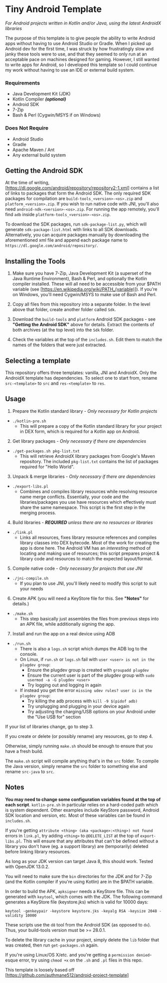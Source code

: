 # Tiny Android Template

*For Android projects written in Kotlin and/or Java, using the latest AndroidX libraries*

The purpose of this template is to give people the ability to write Android apps without having to use Android Studio or Gradle.
When I picked up Android dev for the first time, I was struck by how frustratingly slow and janky these tools were to use,
and that they seemed to only run at an acceptable pace on machines designed for gaming.
However, I still wanted to write apps for Android, so I developed this template so I could continue my work without having to use an IDE or external build system.

### Requirements
- Java Development Kit (JDK)
- Kotlin Compiler ***(optional)***
- Android SDK
- 7-Zip
- Bash & Perl (Cygwin/MSYS if on Windows)

### Does Not Require
- Android Studio
- Gradle
- Apache Maven / Ant
- Any external build system

## Getting the Android SDK

At the time of writing, [https://dl.google.com/android/repository/repository2-1.xml] contains a list of links to packages that form the Android SDK.
The only required SDK packages for compilation are `build-tools_<version>-<os>.zip` and `platform_<version>.zip`.
If you wish to run native code with JNI, you'll also need `android-ndk-<version>-<os>.zip`.
For running the app remotely, you'll find `adb` inside `platform-tools_<version>-<os>.zip`.

To download the SDK packages, run `sdk-package-list.py`, which will generate `sdk-package-list.html` with links to all SDK downloads.
Alternatively, you can acquire packages manually by downloading the aforementioned xml file and append each package name to `https://dl.google.com/android/repository/`.

## Installing the Tools

1) Make sure you have 7-Zip, Java Development Kit (a superset of the Java Runtime Environment), Bash & Perl, and optionally the Kotlin compiler installed. These will all need to be accessible from your $PATH variable (see [https://en.wikipedia.org/wiki/PATH_(variable)]). If you're on Windows, you'll need Cygwin/MSYS to make use of Bash and Perl.

2) Copy all files from this repository into a separate folder. In the level above that folder, create another folder called `Sdk`.

3) Download the `build-tools` and `platform` Android SDK packages - see **"Getting the Android SDK"** above for details. Extract the contents of both archives (at the top level) into the `Sdk` folder.

4) Check the variables at the top of the `includes.sh`. Edit them to match the names of the folders that were just extracted.

## Selecting a template

This repository offers three templates: vanilla, JNI and AndroidX. Only the AndroidX template has dependencies.
To select one to start from, rename `src-<template>` to `src` and `res-<template>` to `res`.

## Usage

1) Prepare the Kotlin standard library - *Only necessary for Kotlin projects*
- `./kotlin-pre.sh`
	- This will prepare a copy of the Kotlin standard library for your project in DEX form, which is required for a Kotlin app on Android.

2) Get library packages - *Only necessary if there are dependencies*
- `./get-packages.sh pkg-list.txt`
	- This will retrieve AndroidX library packages from Google's Maven repository. The included `pkg-list.txt` contains the list of packages required for "Hello World".

3) Unpack & merge libraries - *Only necessary if there are dependencies*
- `./export-libs.pl`
	- Combines and compiles library resources while resolving resource name merge conflicts. Essentially, your code and the libraries/packages you use have resources which effectively must share the same namespace. This script is the first step in the merging process.

4) Build libraries - *__REQUIRED__ unless there are no resources or libraries*
- `./link.pl`
	- Links all resources, fixes library resource references and compiles library classes into DEX bytecode. Most of the work for creating the app is done here. The Android VM has an *interesting* method of locating and making use of resources; this script prepares project & library code and resources to match the expected layout/format.

5) Compile native code - *Only necessary for projects that use JNI*
- `./jni-compile.sh`
	- If you plan to use JNI, you'll likely need to modify this script to suit your needs

6) Create APK (you will need a KeyStore file for this. See **"Notes"** for details.)
- `./make.sh`
	- This step basically just assembles the files from previous steps into an APK file, while additionally signing the app.

7) Install and run the app on a real device using ADB
- `./run.sh`
	- There is also a `logs.sh` script which dumps the ADB log to the console.
	- On Linux, if `run.sh` or `logs.sh` fail with `user <user> is not in the plugdev group`:
		- Ensure the plugdev group is created with `groupadd plugdev`
		- Ensure the current user is part of the plugdev group with `sudo usermod -a -G plugdev <user>`
		- Try logging out and logging in again
	- If instead you get the error `missing udev rules? user is in the plugdev group`:
		- Try killing the adb process with `kill -9 $(pidof adb)`
		- Try unplugging and plugging in your device again
		- Try adjusting the charging/USB options on your Android under the "Use USB for" section

If your list of libraries change, go to step 3.

If you create or delete (or possibly rename) any resources, go to step 4.

Otherwise, simply running `make.sh` should be enough to ensure that you have a fresh build.

The `make.sh` script will compile anything that's in the `src` folder.
To compile the Java version, simply rename the `src` folder to something else and rename `src-java` to `src`.

## Notes

**You may need to change some configuration variables found at the top of each script**.
`kotlin-pre.sh` in particular relies on a hard-coded path which is system dependent.
Other examples include KeyStore password, Android SDK location and version, etc.
Most of these variables can be found in `includes.sh`.

If you're getting `attribute <thing> (aka <package>:<thing>) not found` errors in `link.pl`, try adding `<thing>` to `@DELETE_LIST` at the top of `export-libs.pl`.
This will ensure that any attributes that can't be defined without a library you don't have (eg. a support library) are (temporarily) deleted before linking library resources.

As long as your JDK version can target Java 8, this should work. Tested with OpenJDK 13.0.2.

You will need to make sure the `bin` directories for the JDK and for 7-Zip (and the Kotlin compiler if you're using Kotlin) are in the $PATH variable.

In order to build the APK, `apksigner` needs a KeyStore file. This can be generated with `keytool`, which comes with the JDK.
The following command generates a KeyStore file (keystore.jks) which is valid for 10000 days:

`keytool -genkeypair -keystore keystore.jks -keyalg RSA -keysize 2048 -validity 10000`

These scripts use the `d8` tool from the Android SDK (as opposed to `dx`). Thus, your build-tools version must be >= 28.0.1.

To delete the library cache in your project, simply delete the `lib` folder that was created, then run `get-packages.sh` again.

If you're using Linux/OS X/etc. and you're getting a `permission denied`-esque error, try using `chmod +x` on the `.sh` and `.pl` files in this repo.

This template is loosely based off [https://github.com/authmane512/android-project-template]

